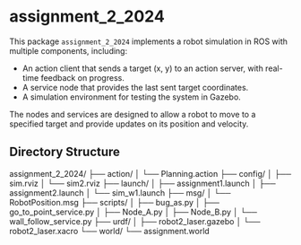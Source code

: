 # assignment_2_2024

This package `assignment_2_2024` implements a robot simulation in ROS with multiple components, including:
- An action client that sends a target (x, y) to an action server, with real-time feedback on progress.
- A service node that provides the last sent target coordinates.
- A simulation environment for testing the system in Gazebo.

The nodes and services are designed to allow a robot to move to a specified target and provide updates on its position and velocity.

## Directory Structure

assignment_2_2024/ ├── action/ │ └── Planning.action ├── config/ │ ├── sim.rviz │ └── sim2.rviz ├── launch/ │ ├── assignment1.launch │ ├── assignment2.launch │ └── sim_w1.launch ├── msg/ │ └── RobotPosition.msg ├── scripts/ │ ├── bug_as.py │ ├── go_to_point_service.py │ ├── Node_A.py │ ├── Node_B.py │ └── wall_follow_service.py ├── urdf/ │ ├── robot2_laser.gazebo │ └── robot2_laser.xacro └── world/ └── assignment.world
